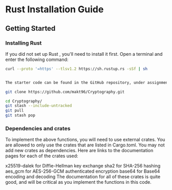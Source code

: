 # Rust Installation Guide

## Getting Started

### Installing Rust
If you did not set up Rust , you'll need to install it first. Open a terminal and enter the following command:

```bash
curl --proto '=https' --tlsv1.2 https://sh.rustup.rs -sSf | sh


The starter code can be found in the GitHub repository, under assignment-2. If you have not cloned the repository to your machine, do so now:

git clone https://github.com/makt96/Cryptography.git

cd Cryptography/
git stash --include-untracked
git pull
git stash pop

```
### Dependencies and crates

To implement the above functions, you will need to use external crates. You are allowed to only use the crates that are listed in Cargo.toml. You may not add new crates as dependencies. Here are links to the documentation pages for each of the crates used:

x25519-dalek for Diffie-Hellman key exchange
sha2 for SHA-256 hashing
aes_gcm for AES-256-GCM authenticated encryption
base64 for Base64 encoding and decoding
The documentation for all of these crates is quite good, and will be critical as you implement the functions in this code.
